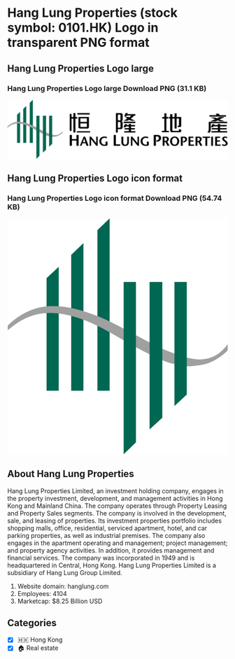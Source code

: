 # Hang Lung Properties (stock symbol: 0101.HK) Logo in transparent PNG format

## Hang Lung Properties Logo large

### Hang Lung Properties Logo large Download PNG (31.1 KB)

![Hang Lung Properties Logo large Download PNG (31.1 KB)](/img/orig/0101.HK_BIG-9b850d0f.png)

## Hang Lung Properties Logo icon format

### Hang Lung Properties Logo icon format Download PNG (54.74 KB)

![Hang Lung Properties Logo icon format Download PNG (54.74 KB)](/img/orig/0101.HK-3c917e02.png)

## About Hang Lung Properties

Hang Lung Properties Limited, an investment holding company, engages in the property investment, development, and management activities in Hong Kong and Mainland China. The company operates through Property Leasing and Property Sales segments. The company is involved in the development, sale, and leasing of properties. Its investment properties portfolio includes shopping malls, office, residential, serviced apartment, hotel, and car parking properties, as well as industrial premises. The company also engages in the apartment operating and management; project management; and property agency activities. In addition, it provides management and financial services. The company was incorporated in 1949 and is headquartered in Central, Hong Kong. Hang Lung Properties Limited is a subsidiary of Hang Lung Group Limited.

1. Website domain: hanglung.com
2. Employees: 4104
3. Marketcap: $8.25 Billion USD


## Categories
- [x] 🇭🇰 Hong Kong
- [x] 🏠 Real estate
